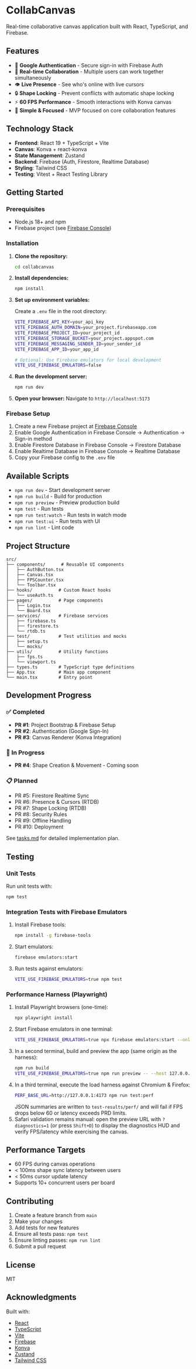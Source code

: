 # CollabCanvas

Real-time collaborative canvas application built with React, TypeScript, and Firebase.

## Features

- 🔐 **Google Authentication** - Secure sign-in with Firebase Auth
- 🎨 **Real-time Collaboration** - Multiple users can work together simultaneously
- 👁️ **Live Presence** - See who's online with live cursors
- 🔒 **Shape Locking** - Prevent conflicts with automatic shape locking
- ⚡ **60 FPS Performance** - Smooth interactions with Konva canvas
- 🎯 **Simple & Focused** - MVP focused on core collaboration features

## Technology Stack

- **Frontend**: React 19 + TypeScript + Vite
- **Canvas**: Konva + react-konva
- **State Management**: Zustand
- **Backend**: Firebase (Auth, Firestore, Realtime Database)
- **Styling**: Tailwind CSS
- **Testing**: Vitest + React Testing Library

## Getting Started

### Prerequisites

- Node.js 18+ and npm
- Firebase project (see [Firebase Console](https://console.firebase.google.com/))

### Installation

1. **Clone the repository:**
   ```bash
   cd collabcanvas
   ```

2. **Install dependencies:**
   ```bash
   npm install
   ```

3. **Set up environment variables:**
   
   Create a `.env` file in the root directory:
   ```bash
   VITE_FIREBASE_API_KEY=your_api_key
   VITE_FIREBASE_AUTH_DOMAIN=your_project.firebaseapp.com
   VITE_FIREBASE_PROJECT_ID=your_project_id
   VITE_FIREBASE_STORAGE_BUCKET=your_project.appspot.com
   VITE_FIREBASE_MESSAGING_SENDER_ID=your_sender_id
   VITE_FIREBASE_APP_ID=your_app_id
   
   # Optional: Use Firebase emulators for local development
   VITE_USE_FIREBASE_EMULATORS=false
   ```

4. **Run the development server:**
   ```bash
   npm run dev
   ```

5. **Open your browser:**
   Navigate to `http://localhost:5173`

### Firebase Setup

1. Create a new Firebase project at [Firebase Console](https://console.firebase.google.com/)
2. Enable Google Authentication in Firebase Console → Authentication → Sign-in method
3. Enable Firestore Database in Firebase Console → Firestore Database
4. Enable Realtime Database in Firebase Console → Realtime Database
5. Copy your Firebase config to the `.env` file

## Available Scripts

- `npm run dev` - Start development server
- `npm run build` - Build for production
- `npm run preview` - Preview production build
- `npm test` - Run tests
- `npm run test:watch` - Run tests in watch mode
- `npm run test:ui` - Run tests with UI
- `npm run lint` - Lint code

## Project Structure

```
src/
├── components/      # Reusable UI components
│   ├── AuthButton.tsx
│   ├── Canvas.tsx
│   ├── FPSCounter.tsx
│   └── Toolbar.tsx
├── hooks/          # Custom React hooks
│   └── useAuth.ts
├── pages/          # Page components
│   ├── Login.tsx
│   └── Board.tsx
├── services/       # Firebase services
│   ├── firebase.ts
│   ├── firestore.ts
│   └── rtdb.ts
├── test/           # Test utilities and mocks
│   ├── setup.ts
│   └── mocks/
├── utils/          # Utility functions
│   ├── fps.ts
│   └── viewport.ts
├── types.ts        # TypeScript type definitions
├── App.tsx         # Main app component
└── main.tsx        # Entry point
```

## Development Progress

### ✅ Completed

- **PR #1**: Project Bootstrap & Firebase Setup
- **PR #2**: Authentication (Google Sign-In)
- **PR #3**: Canvas Renderer (Konva Integration)

### 🚧 In Progress

- **PR #4**: Shape Creation & Movement - Coming soon

### 📋 Planned

- PR #5: Firestore Realtime Sync
- PR #6: Presence & Cursors (RTDB)
- PR #7: Shape Locking (RTDB)
- PR #8: Security Rules
- PR #9: Offline Handling
- PR #10: Deployment

See [tasks.md](../tasks.md) for detailed implementation plan.

## Testing

### Unit Tests

Run unit tests with:
```bash
npm test
```

### Integration Tests with Firebase Emulators

1. Install Firebase tools:
   ```bash
   npm install -g firebase-tools
   ```

2. Start emulators:
   ```bash
   firebase emulators:start
   ```

3. Run tests against emulators:
   ```bash
   VITE_USE_FIREBASE_EMULATORS=true npm test
   ```

### Performance Harness (Playwright)

1. Install Playwright browsers (one-time):
   ```bash
   npx playwright install
   ```
2. Start Firebase emulators in one terminal:
   ```bash
   VITE_USE_FIREBASE_EMULATORS=true npx firebase emulators:start --only auth,firestore,database
   ```
3. In a second terminal, build and preview the app (same origin as the harness):
   ```bash
   npm run build
   VITE_USE_FIREBASE_EMULATORS=true npm run preview -- --host 127.0.0.1 --port 4173
   ```
4. In a third terminal, execute the load harness against Chromium & Firefox:
   ```bash
   PERF_BASE_URL=http://127.0.0.1:4173 npm run test:perf
   ```
   JSON summaries are written to `test-results/perf/` and will fail if FPS drops below 60 or latency exceeds PRD limits.
5. Safari validation remains manual: open the preview URL with `?diagnostics=1` (or press `Shift+D`) to display the diagnostics HUD and verify FPS/latency while exercising the canvas.

## Performance Targets

- 60 FPS during canvas operations
- < 100ms shape sync latency between users
- < 50ms cursor update latency
- Supports 10+ concurrent users per board

## Contributing

1. Create a feature branch from `main`
2. Make your changes
3. Add tests for new features
4. Ensure all tests pass: `npm test`
5. Ensure linting passes: `npm run lint`
6. Submit a pull request

## License

MIT

## Acknowledgments

Built with:
- [React](https://react.dev/)
- [TypeScript](https://www.typescriptlang.org/)
- [Vite](https://vitejs.dev/)
- [Firebase](https://firebase.google.com/)
- [Konva](https://konvajs.org/)
- [Zustand](https://github.com/pmndrs/zustand)
- [Tailwind CSS](https://tailwindcss.com/)
